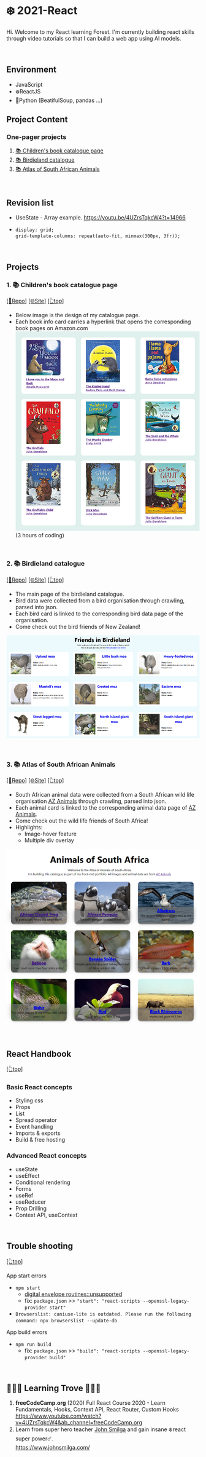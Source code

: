 # ❄️ <span id="top">2021-React</span>
Hi. Welcome to my React learning Forest. 
I'm currently building react skills through video tutorials so that I can build a web app using AI models.

<br>

## Environment
- JavaScript
- ❄️ReactJS
- 🐍Python (BeatifulSoup, pandas ...)

## Project Content
### One-pager projects
1. [📚 Children's book catalogue page](#project1)
2. [📚 Birdieland catalogue](#project2)
3. [📚 Atlas of South African Animals](#project3)

<br>

## Revision list
- UseState - Array example.  https://youtu.be/4UZrsTqkcW4?t=14966
-
      display: grid;
      grid-template-columns: repeat(auto-fit, minmax(300px, 3fr));

<br>

## Projects
### <span id="project1">1. 📚 Children's book catalogue page</span>
[[📂Repo]](https://github.com/Coding-Forest/2021-React/tree/main/Mini%20Project%201%20Book%20Catalogue) [[🌐Site]](https://react-forest-basic-2021.netlify.app/) [[👆top]](#top)

- Below image is the design of my catalogue page.
- Each book info card carries a hyperlink that opens the corresponding book pages on Amazon.com
![Children's book catalogue in the making](https://github.com/Coding-Forest/2021-React/blob/main/images/Book%20catalogue%201.png)  
(3 hours of coding)

<br>

### <span id="project2">2. 📚 Birdieland catalogue</span>
[[📂Repo]](https://github.com/Coding-Forest/2021-React/tree/main/Mini%20Project%202%20Kiwi%20Bird%20Catalogue) [[🌐Site]](https://birdieland-catalogue.netlify.app/)  [[👆top]](#top)

- The main page of the birdieland catalogue.
- Bird data were collected from a bird organisation through crawling, parsed into json.
- Each bird card is linked to the corresponding bird data page of the organisation.
- Come check out the bird friends of New Zealand!

![Birdieland friends catalogue](https://github.com/Coding-Forest/2021-React/blob/main/images/Bird%20catalogue%20ver%202.png)  

<br>

### <span id="project3">3. 📚 Atlas of South African Animals</span>
[[📂Repo]](https://github.com/Coding-Forest/2021-React/tree/main/Mini%20Project%203%20South%20African%20Animal%20Atlas) [[🌐Site]](https://south-african-animal-atlas.netlify.app/)  [[👆top]](#top)

- South African animal data were collected from a South African wild life organisation [AZ Animals](https://a-z-animals.com/) through crawling, parsed into json.
- Each animal card is linked to the corresponding animal data page of [AZ Animals](https://a-z-animals.com/).
- Come check out the wild life friends of South Africa!
- Highlights: 
  - Image-hover feature
  - Multiple div overlay
 
![Birdieland friends catalogue](https://github.com/Coding-Forest/2021-React/blob/main/images/SA-animals.png)  

<br>

## React Handbook

[[👆top]](#top)

### Basic React concepts
- Styling css
- Props
- List
- Spread operator
- Event handling
- Imports & exports
- Build & free hosting

### Advanced React concepts
- useState  
- useEffect  
- Conditional rendering
- Forms
- useRef
- useReducer
- Prop Drilling
- Context API, useContext

<br>

## Trouble shooting
[[👆top]](#top)

App start errors
- `npm start`
  - [digital envelope routines::unsupported](https://stackoverflow.com/questions/69692842/error0308010cdigital-envelope-routinesunsupported)
  - fix: `package.json` >> `"start": "react-scripts --openssl-legacy-provider start"`
- `Browserslist: caniuse-lite is outdated. Please run the following command: npx browserslist --update-db`  

App build errors  
- `npm run build`
  - fix: `package.json` >> `"build": "react-scripts --openssl-legacy-provider build"`


<br>

## 🌳🌳🌳 Learning Trove 🌳🌳🌳
1) **freeCodeCamp.org** (2020) Full React Course 2020 - Learn Fundamentals, Hooks, Context API, React Router, Custom Hooks 
  https://www.youtube.com/watch?v=4UZrsTqkcW4&ab_channel=freeCodeCamp.org  
2) Learn from super hero teacher [John Smilga](https://github.com/john-smilga) and gain insane ❄️react super power☄️.  
  https://www.johnsmilga.com/  
